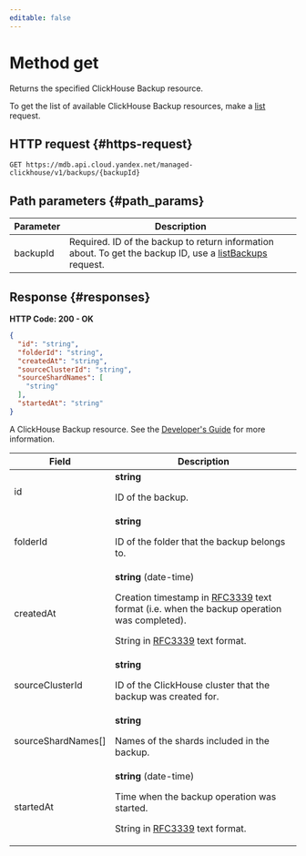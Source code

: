 ```yaml
---
editable: false
---
```


# Method get
Returns the specified ClickHouse Backup resource.
 
To get the list of available ClickHouse Backup resources, make a [list](/docs/managed-clickhouse/api-ref/Backup/list) request.
 
## HTTP request {#https-request}
```
GET https://mdb.api.cloud.yandex.net/managed-clickhouse/v1/backups/{backupId}
```
 
## Path parameters {#path_params}
 
Parameter | Description
--- | ---
backupId | Required. ID of the backup to return information about. To get the backup ID, use a [listBackups](/docs/managed-clickhouse/api-ref/Cluster/listBackups) request.
 
## Response {#responses}
**HTTP Code: 200 - OK**

```json 
{
  "id": "string",
  "folderId": "string",
  "createdAt": "string",
  "sourceClusterId": "string",
  "sourceShardNames": [
    "string"
  ],
  "startedAt": "string"
}
```
A ClickHouse Backup resource. See the [Developer's Guide](/docs/managed-clickhouse/concepts)
for more information.
 
Field | Description
--- | ---
id | **string**<br><p>ID of the backup.</p> 
folderId | **string**<br><p>ID of the folder that the backup belongs to.</p> 
createdAt | **string** (date-time)<br><p>Creation timestamp in <a href="https://www.ietf.org/rfc/rfc3339.txt">RFC3339</a> text format (i.e. when the backup operation was completed).</p> <p>String in <a href="https://www.ietf.org/rfc/rfc3339.txt">RFC3339</a> text format.</p> 
sourceClusterId | **string**<br><p>ID of the ClickHouse cluster that the backup was created for.</p> 
sourceShardNames[] | **string**<br><p>Names of the shards included in the backup.</p> 
startedAt | **string** (date-time)<br><p>Time when the backup operation was started.</p> <p>String in <a href="https://www.ietf.org/rfc/rfc3339.txt">RFC3339</a> text format.</p> 